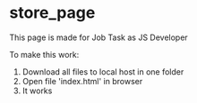 # store_page
This page is made for Job Task as JS Developer

To make this work:

1. Download all files to local host in one folder
2. Open file 'index.html' in browser
3. It works